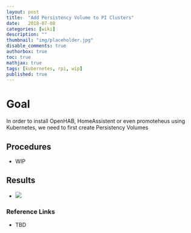 ```yaml
---
layout: post
title:  "Add Persistency Volume to PI Clusters"
date:   2018-07-08
categories: [wiki]
description: ""
thumbnail: "img/placeholder.jpg"
disable_comments: true
authorbox: true
toc: true
mathjax: true
tags: [kubernetes, rpi, wip]
published: true
---
```


# Goal

In order to install OpenHAB, HomeAssistent or even promoteheus using Kubernetes, we need to first create Persistency Volumes

## Procedures

- WIP

## Results

- ![](/images/kubernetes/cluster2_volumes.png)

### Reference Links

- TBD

